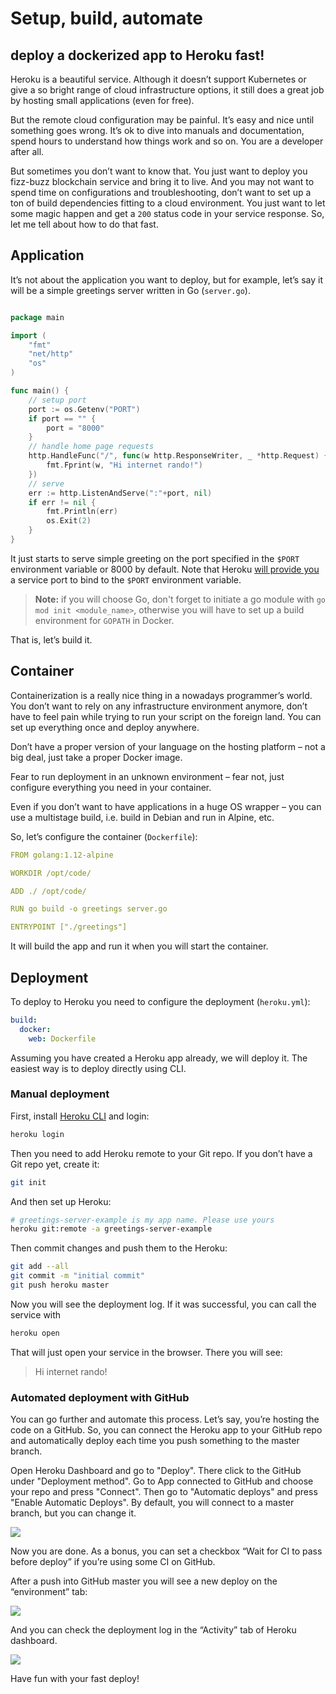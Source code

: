 # Setup, build, automate

## deploy a dockerized app to Heroku fast! 

Heroku is a beautiful service. Although it doesn’t support Kubernetes or give a so bright range of cloud infrastructure options, it still does a great job by hosting small applications (even for free). 

But the remote cloud configuration may be painful. It’s easy and nice until something goes wrong. It’s ok to dive into manuals and documentation, spend hours to understand how things work and so on. You are a developer after all.  

But sometimes you don’t want to know that. You just want to deploy you fizz-buzz blockchain service and bring it to live. And you may not want to spend time on configurations and troubleshooting, don’t want to set up a ton of build dependencies fitting to a cloud environment. You just want to let some magic happen and get a `200` status code in your service response. So, let me tell about how to do that fast. 

## Application 

It’s not about the application you want to deploy, but for example, let’s say it will be a simple greetings server written in Go (`server.go`). 
 

```go

package main

import (
	"fmt"
	"net/http"
	"os"
)

func main() {
	// setup port
	port := os.Getenv("PORT")
	if port == "" {
		port = "8000"
	}
	// handle home page requests
	http.HandleFunc("/", func(w http.ResponseWriter, _ *http.Request) {
		fmt.Fprint(w, "Hi internet rando!")
	})
	// serve
	err := http.ListenAndServe(":"+port, nil)
	if err != nil {
		fmt.Println(err)
		os.Exit(2)
	}
}
```

It just starts to serve simple greeting on the port specified in the `$PORT` environment variable or 8000 by default. Note that Heroku [will provide you](https://devcenter.heroku.com/articles/runtime-principles#web-servers) a service port to bind to the `$PORT` environment variable. 

> **Note:** if you will choose Go, don't forget to initiate a go module with `go mod init <module_name>`, otherwise you will have to set up a build environment for `GOPATH` in Docker.

That is, let’s build it. 

## Container 

Containerization is a really nice thing in a nowadays programmer’s world. You don’t want to rely on any infrastructure environment anymore, don’t have to feel pain while trying to run your script on the foreign land. You can set up everything once and deploy anywhere. 

Don’t have a proper version of your language on the hosting platform – not a big deal, just take a proper Docker image. 

Fear to run deployment in an unknown environment – fear not, just configure everything you need in your container. 

Even if you don’t want to have applications in a huge OS wrapper – you can use a multistage build, i.e. build in Debian and run in Alpine, etc. 

So, let’s configure the container (`Dockerfile`): 


```yml
FROM golang:1.12-alpine

WORKDIR /opt/code/

ADD ./ /opt/code/

RUN go build -o greetings server.go

ENTRYPOINT ["./greetings"]
```

It will build the app and run it when you will start the container. 

## Deployment 

To deploy to Heroku you need to configure the deployment (`heroku.yml`): 


```yml
build:
  docker:
    web: Dockerfile
```

Assuming you have created a Heroku app already, we will deploy it. The easiest way is to deploy directly using CLI. 

### Manual deployment 

First, install [Heroku CLI](https://devcenter.heroku.com/articles/heroku-cli#download-and-install) and login: 

```bash 
heroku login 
``` 

Then you need to add Heroku remote to your Git repo. If you don’t have a Git repo yet, create it: 

```bash 
git init 
``` 

And then set up Heroku: 

```bash 
# greetings-server-example is my app name. Please use yours 
heroku git:remote -a greetings-server-example 
``` 

Then commit changes and push them to the Heroku:

```bash 
git add --all 
git commit -m "initial commit"
git push heroku master 
``` 

Now you will see the deployment log. If it was successful, you can call the service with 

```bash 
heroku open 
``` 

That will just open your service in the browser. There you will see: 

> Hi internet rando! 

### Automated deployment with GitHub 

You can go further and automate this process. Let’s say, you’re hosting the code on a GitHub. So, you can connect the Heroku app to your GitHub repo and automatically deploy each time you push something to the master branch. 

Open Heroku Dashboard and go to "Deploy". There click to the GitHub under "Deployment method". Go to App connected to GitHub and choose your repo and press "Connect". Then go to "Automatic deploys" and press "Enable Automatic Deploys". By default, you will connect to a master branch, but you can change it.  

![](https://thepracticaldev.s3.amazonaws.com/i/klil3ku1e2hcgl766qqr.png)

Now you are done. As a bonus, you can set a checkbox “Wait for CI to pass before deploy” if you’re using some CI on GitHub.  

After a push into GitHub master you will see a new deploy on the “environment” tab: 

![](https://thepracticaldev.s3.amazonaws.com/i/ftezsfunkjfe6gh6kdb3.png)

And you can check the deployment log in the “Activity” tab of Heroku dashboard. 

![](https://thepracticaldev.s3.amazonaws.com/i/b3399etjdwmjwiwdavm6.png)

Have fun with your fast deploy!